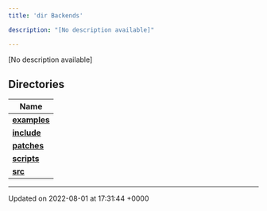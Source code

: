 ```yaml
---
title: 'dir Backends'

description: "[No description available]"

---
```







[No description available]

## Directories

| Name           |
| -------------- |
| **[examples](/documentation/code/darkbit_developmentfiles/dir_fd42a26dfd45720795ea78af8b797244/#dir-examples)**  |
| **[include](/documentation/code/darkbit_developmentfiles/dir_fff6544e2674f6c237f54e08cc1ccab4/#dir-include)**  |
| **[patches](/documentation/code/darkbit_developmentfiles/dir_ce9c4c189a44d94cd4ce7dd1c6bca64b/#dir-patches)**  |
| **[scripts](/documentation/code/darkbit_developmentfiles/dir_844c768eef53abfe888ab2eb544709b6/#dir-scripts)**  |
| **[src](/documentation/code/darkbit_developmentfiles/dir_01bedd8e8802aa37dbcedab696961d56/#dir-src)**  |






-------------------------------

Updated on 2022-08-01 at 17:31:44 +0000
